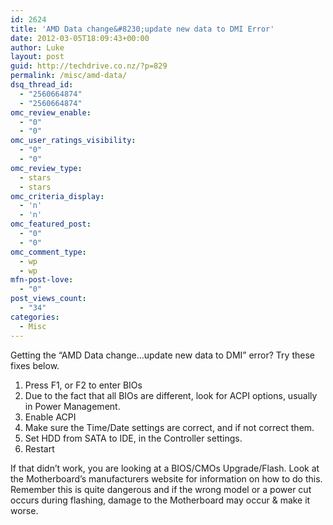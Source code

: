 ```yaml
---
id: 2624
title: 'AMD Data change&#8230;update new data to DMI Error'
date: 2012-03-05T18:09:43+00:00
author: Luke
layout: post
guid: http://techdrive.co.nz/?p=829
permalink: /misc/amd-data/
dsq_thread_id:
  - "2560664874"
  - "2560664874"
omc_review_enable:
  - "0"
  - "0"
omc_user_ratings_visibility:
  - "0"
  - "0"
omc_review_type:
  - stars
  - stars
omc_criteria_display:
  - 'n'
  - 'n'
omc_featured_post:
  - "0"
  - "0"
omc_comment_type:
  - wp
  - wp
mfn-post-love:
  - "0"
post_views_count:
  - "34"
categories:
  - Misc
---
```

Getting the &#8220;AMD Data change&#8230;update new data to DMI&#8221; error? Try these fixes below.

  1. Press F1, or F2 to enter BIOs
  2. Due to the fact that all BIOs are different, look for ACPI options, usually in Power Management.
  3. Enable ACPI
  4. Make sure the Time/Date settings are correct, and if not correct them.
  5. Set HDD from SATA to IDE, in the Controller settings.
  6. Restart

If that didn&#8217;t work, you are looking at a BIOS/CMOs Upgrade/Flash. Look at the Motherboard&#8217;s manufacturers website for information on how to do this. Remember this is quite dangerous and if the wrong model or a power cut occurs during flashing, damage to the Motherboard may occur & make it worse.